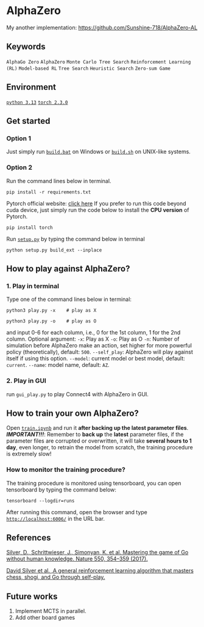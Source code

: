 # AlphaZero  

My another implementation: https://github.com/Sunshine-718/AlphaZero-AL  

## Keywords

`AlphaGo Zero` `AlphaZero` `Monte Carlo Tree Search` `Reinforcement Learning (RL)` `Model-based RL` `Tree Search` `Heuristic Search` `Zero-sum Game`

## Environment

[`python 3.13`](https://www.python.org)
[`torch 2.3.0`](https://pytorch.org)

## Get started

### Option 1

Just simply run [`build.bat`](./build.bat) on Windows or [`build.sh`](./build.sh) on UNIX-like systems.

### Option 2

Run the command lines below in terminal.

```shell
pip install -r requirements.txt
```

Pytorch official website: [click here](https://pytorch.org)
If you prefer to run this code beyond cuda device, just simply run the code below to install the __CPU version__ of Pytorch.

```shell
pip install torch
```

Run [`setup.py`](./setup.py) by typing the command below in terminal

```
python setup.py build_ext --inplace  
```

## How to play against AlphaZero?

### 1. Play in terminal

Type one of the command lines below in terminal:

```shell
python3 play.py -x    # play as X
```

```shell
python3 play.py -o    # play as O
```

and input 0-6 for each column, i.e., 0 for the 1st column, 1 for the 2nd column.
Optional argument:
`-x`: Play as X
`-o`: Play as O
`-n`: Number of simulation before AlphaZero make an action, set higher for more powerful policy (theoretically), default: `500`.
`--self_play`: AlphaZero will play against itself if using this option.
`--model`: current model or best model, default: `current`.
`--name`: model name, default: `AZ`.

### 2. Play in GUI

run `gui_play.py` to play Connect4 with AlphaZero in GUI.

## How to train your own AlphaZero?

Open [`train.ipynb`](./train.ipynb) and run it __after backing up the latest parameter files__.
__*IMPORTANT!!!*__:
Remember to __back up__ the __latest__ parameter files, if the parameter files are corrupted or overwritten, it will take __several hours to 1 day__, even longer, to retrain the model from scratch, the training procedure is extremely slow!

### How to monitor the training procedure?

The training procedure is monitored using tensorboard, you can open tensorboard by typing the command below:

```shell
tensorboard --logdir=runs
```

After running this command, open the browser and type [``http://localhost:6006/``](http://localhost:6006/) in the URL bar.

## References

[Silver, D., Schrittwieser, J., Simonyan, K. et al. Mastering the game of Go without human knowledge. Nature 550, 354–359 (2017).](https://doi.org/10.1038/nature24270)

[David Silver et al. ,A general reinforcement learning algorithm that masters chess, shogi, and Go through self-play.](https://doi.org/10.1126/science.aar6404)

## Future works

1. Implement MCTS in parallel.
2. Add other board games
